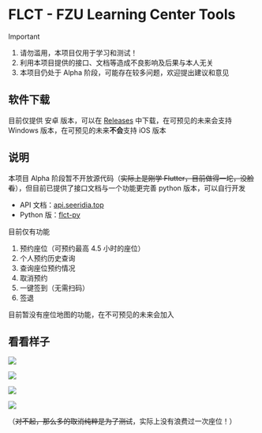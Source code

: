 # FLCT - FZU Learning Center Tools

> [!IMPORTANT]
>
> 1. 请勿滥用，本项目仅用于学习和测试！
> 2. 利用本项目提供的接口、文档等造成不良影响及后果与本人无关
> 3. 本项目仍处于 Alpha 阶段，可能存在较多问题，欢迎提出建议和意见

## 软件下载

目前仅提供 安卓 版本，可以在 [Releases](https://github.com/Seeridia/FLCT/releases) 中下载，在可预见的未来会支持 Windows 版本，在可预见的未来**不会**支持 iOS 版本

## 说明

本项目 Alpha 阶段暂不开放源代码（~~实际上是刚学 Flutter，目前做得一坨，没脸看~~），但目前已提供了接口文档与一个功能更完善 python 版本，可以自行开发

- API 文档：[api.seeridia.top](https://api.seeridia.top/)
- Python 版：[flct-py](https://github.com/Seeridia/fzu-learning-center-tool)

目前仅有功能

1. 预约座位（可预约最高 4.5 小时的座位）
2. 个人预约历史查询
3. 查询座位预约情况
4. 取消预约
5. 一键签到（无需扫码）
6. 签退

目前暂没有座位地图的功能，在不可预见的未来会加入

## 看看样子

![](img/1.jpg)

![](img/2.jpg)

![](img/3.jpg)

![](img/4.jpg)

（~~对不起，那么多的取消纯粹是为了测试~~，实际上没有浪费过一次座位！）